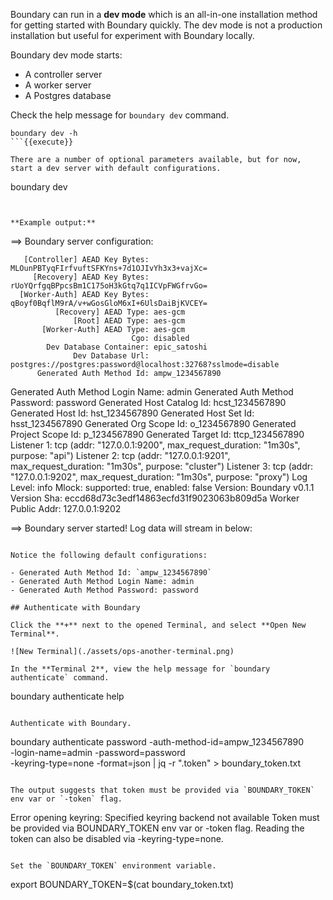 Boundary can run in a **dev mode** which is an all-in-one installation method for getting started with Boundary quickly. The dev mode is not a production installation but useful for experiment with Boundary locally.

Boundary dev mode starts:

- A controller server
- A worker server
- A Postgres database


Check the help message for `boundary dev` command.

```
boundary dev -h
```{{execute}}

There are a number of optional parameters available, but for now, start a dev server with default configurations.

```
boundary dev
```{{execute}}


**Example output:**

```
==> Boundary server configuration:

       [Controller] AEAD Key Bytes: MLOunPBTyqFIrfvuftSFKYns+7d1OJIvYh3x3+vajXc=
         [Recovery] AEAD Key Bytes: rUoYQrfgqBPpcsBm1C175oH3kGtq7q1ICVpFWGfrvGo=
      [Worker-Auth] AEAD Key Bytes: qBoyf0BqflM9rA/v+wGosGloM6xI+6UlsDaiBjKVCEY=
              [Recovery] AEAD Type: aes-gcm
                  [Root] AEAD Type: aes-gcm
           [Worker-Auth] AEAD Type: aes-gcm
                               Cgo: disabled
            Dev Database Container: epic_satoshi
                  Dev Database Url: postgres://postgres:password@localhost:32768?sslmode=disable
          Generated Auth Method Id: ampw_1234567890
  Generated Auth Method Login Name: admin
    Generated Auth Method Password: password
         Generated Host Catalog Id: hcst_1234567890
                 Generated Host Id: hst_1234567890
             Generated Host Set Id: hsst_1234567890
            Generated Org Scope Id: o_1234567890
        Generated Project Scope Id: p_1234567890
               Generated Target Id: ttcp_1234567890
                        Listener 1: tcp (addr: "127.0.0.1:9200", max_request_duration: "1m30s", purpose: "api")
                        Listener 2: tcp (addr: "127.0.0.1:9201", max_request_duration: "1m30s", purpose: "cluster")
                        Listener 3: tcp (addr: "127.0.0.1:9202", max_request_duration: "1m30s", purpose: "proxy")
                         Log Level: info
                             Mlock: supported: true, enabled: false
                           Version: Boundary v0.1.1
                       Version Sha: eccd68d73c3edf14863ecfd31f9023063b809d5a
                Worker Public Addr: 127.0.0.1:9202

==> Boundary server started! Log data will stream in below:
```

Notice the following default configurations:

- Generated Auth Method Id: `ampw_1234567890`
- Generated Auth Method Login Name: admin
- Generated Auth Method Password: password

## Authenticate with Boundary

Click the **+** next to the opened Terminal, and select **Open New Terminal**.

![New Terminal](./assets/ops-another-terminal.png)

In the **Terminal 2**, view the help message for `boundary authenticate` command.

```
boundary authenticate help
```{{execute T2}}

Authenticate with Boundary.

```
boundary authenticate password -auth-method-id=ampw_1234567890 \
      -login-name=admin -password=password \
      -keyring-type=none -format=json | jq -r ".token" > boundary_token.txt
```{{execute T2}}

The output suggests that token must be provided via `BOUNDARY_TOKEN` env var or `-token` flag.

```
Error opening keyring: Specified keyring backend not available
Token must be provided via BOUNDARY_TOKEN env var or -token flag. Reading the token can also be disabled via -keyring-type=none.
```

Set the `BOUNDARY_TOKEN` environment variable.  

```
export BOUNDARY_TOKEN=$(cat boundary_token.txt)
```{{execute T2}}
